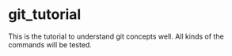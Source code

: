 # git_tutorial
This is the tutorial to understand git concepts well. All kinds of the commands will be tested.
